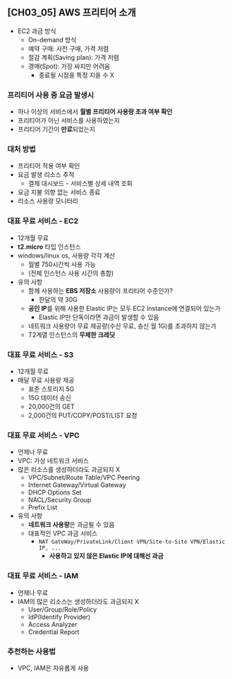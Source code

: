 ## [CH03_05] AWS 프리티어 소개
- EC2 과금 방식 
  - On-demand 방식
  - 예약 구매: 사전 구매, 가격 저렴
  - 절감 계획(Saving plan): 가격 저렴
  - 경매(Spot): 가장 싸지만 어려움
    - 종료될 시점을 특정 지을 수 X

### 프리티어 사용 중 요금 발생시
- 하나 이상의 서비스에서 **월별 프리티어 사용량 초과 여부 확인**
- 프리티어가 아닌 서비스를 사용하였는지
- 프리티어 기간이 **만료**되었는지

### 대처 방법
- 프리티어 적용 여부 확인
- 요금 발생 리소스 추적
  - 결제 대시보드 - 서비스별 상세 내역 조회
- 요금 지불 의향 없는 서비스 종료
- 리소스 사용량 모니터리 

### 대표 무료 서비스 - EC2
- 12개월 무료
- **t2.micro** 타입 인스턴스
- windows/linux os, 사용량 각각 계산
  - 월별 750시간씩 사용 가능
  - (전체 인스턴스 사용 시간의 총합)
- 유의 사항
  - 함께 사용하는 **EBS 저장소** 사용량이 프리티어 수준인가?
    - 한달의 약 30G
  - **공인 IP**를 위해 사용한 Elastic IP는 모두 EC2 Instance에 연결되어 있는가
    - Elastic IP만 단독이라면 과금이 발생할 수 있음
  - 네트워크 사용량이 무료 제공량(수신 무료, 송신 월 1G)를 초과하지 않는가
  - T2계열 인스턴스의 **무제한 크레딧**

### 대표 무료 서비스 - S3
- 12개월 무료
- 매달 무료 사용량 제공
  - 표준 스토리지 5G
  - 15G 데이터 송신
  - 20,000건의 GET
  - 2,000건의 PUT/COPY/POST/LIST 요청

### 대표 무료 서비스 - VPC
- 언제나 무료
- VPC: 가상 네트워크 서비스
- 많은 리소스를 생성하더라도 과금되지 X
  - VPC/Subnet/Route Table/VPC Peering
  - Internet Gateway/Virtual Gateway
  - DHCP Options Set
  - NACL/Security Group
  - Prefix List
- 유의 사항
  - **네트워크 사용량**은 과금될 수 있음
  - 대표적인 VPC 과금 서비스
    - `NAT GateWay/PrivateLink/Client VPN/Site-to-Site VPN/Elastic IP, ...`
      - **사용하고 있지 않은 Elastic IP에 대해선 과금**

### 대표 무료 서비스 - IAM
- 언제나 무료
- IAM의 많은 리소스는 생성하더라도 과금되지 X
  - User/Group/Role/Policy
  - IdP(Identify Provider)
  - Access Analyzer
  - Credential Report

### 추천하는 사용법
- VPC, IAM은 자유롭게 사용
